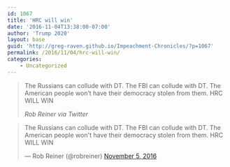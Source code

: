 ```yaml
---
id: 1067
title: 'HRC will win'
date: '2016-11-04T13:38:00-07:00'
author: 'Trump 2020'
layout: base
guid: 'http://greg-raven.github.io/Impeachment-Chronicles/?p=1067'
permalink: /2016/11/04/hrc-will-win/
categories:
    - Uncategorized
---
```


> The Russians can collude with DT. The FBI can collude with DT. The American people won’t have their democracy stolen from them. HRC WILL WIN
>
> <cite>Rob Reiner via Twitter</cite>

<blockquote class="twitter-tweet"><p lang="en" dir="ltr">The Russians can collude with DT. The FBI can collude with DT. The American people won&#39;t have their democracy stolen from them. HRC WILL WIN</p>&mdash; Rob Reiner (@robreiner) <a href="https://twitter.com/robreiner/status/794716910365642756?ref_src=twsrc%5Etfw">November 5, 2016</a></blockquote> <script async src="https://platform.twitter.com/widgets.js" charset="utf-8"></script>

